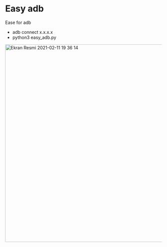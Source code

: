 # Easy adb
Ease for adb
* adb connect x.x.x.x
* python3 easy_adb.py

<img width="635" alt="Ekran Resmi 2021-02-11 19 36 14" src="https://user-images.githubusercontent.com/28572638/107670055-6c74e000-6ca3-11eb-9fc0-ce862e69c7f2.png">

